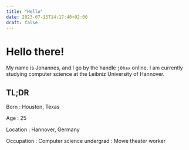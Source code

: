 ```yaml
---
title: "Hello"
date: 2023-07-15T14:17:48+02:00
draft: false
---
```


# Hello there!

My name is Johannes, and I go by the handle `j0hax` online. I am currently studying computer science at the Leibniz University of Hannover.

## TL;DR

Born
: Houston, Texas

Age
: 25

Location
: Hannover, Germany

Occupation
: Computer science undergrad
: Movie theater worker